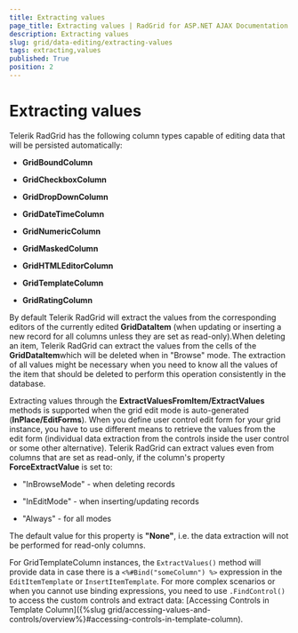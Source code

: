 ```yaml
---
title: Extracting values
page_title: Extracting values | RadGrid for ASP.NET AJAX Documentation
description: Extracting values
slug: grid/data-editing/extracting-values
tags: extracting,values
published: True
position: 2
---
```


# Extracting values

Telerik RadGrid has the following column types capable of editing data that will be persisted automatically:

* **GridBoundColumn**

* **GridCheckboxColumn**

* **GridDropDownColumn**

* **GridDateTimeColumn**

* **GridNumericColumn**

* **GridMaskedColumn**

* **GridHTMLEditorColumn**

* **GridTemplateColumn**

* **GridRatingColumn**

By default Telerik RadGrid will extract the values from the corresponding editors of the currently edited **GridDataItem** (when updating or inserting a new record for all columns unless they are set as read-only).When deleting an item, Telerik RadGrid can extract the values from the cells of the **GridDataItem**which will be deleted when in "Browse" mode. The extraction of all values might be necessary when you need to know all the values of the item that should be deleted to perform this operation consistently in the database.

Extracting values through the **ExtractValuesFromItem/ExtractValues** methods is supported when the grid edit mode is auto-generated (**InPlace/EditForms**). When you define user control edit form for your grid instance, you have to use different means to retrieve the values from the edit form (individual data extraction from the controls inside the user control or some other alternative). Telerik RadGrid can extract values even from columns that are set as read-only, if the column's property **ForceExtractValue** is set to:

* "InBrowseMode" - when deleting records

* "InEditMode" - when inserting/updating records

* "Always" - for all modes

The default value for this property is **"None"**, i.e. the data extraction will not be performed for read-only columns.

For GridTemplateColumn instances, the `ExtractValues()` method will provide data in case there is a `<%#Bind("someColumn") %>` expression in the `EditItemTemplate` or `InsertItemTemplate`. For more complex scenarios or when you cannot use binding expressions, you need to use `.FindControl()` to access the custom controls and extract data: [Accessing Controls in Template Column]({%slug grid/accessing-values-and-controls/overview%}#accessing-controls-in-template-column).

